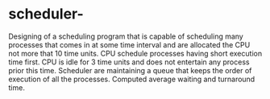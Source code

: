 # scheduler-
 Designing of a scheduling program that is capable of scheduling many processes that comes in at some time interval and are allocated the CPU not more that 10 time units. CPU schedule processes having short execution time first. CPU is idle for 3 time units and does not entertain any process prior this time. Scheduler are maintaining a queue that keeps the order of execution of all the processes. Computed average waiting and turnaround time. 
